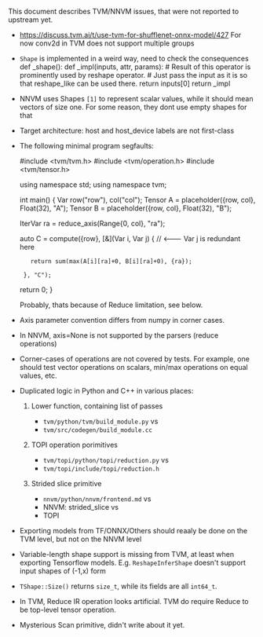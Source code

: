 This document describes TVM/NNVM issues, that were not reported to upstream yet.


 * https://discuss.tvm.ai/t/use-tvm-for-shufflenet-onnx-model/427
   For now conv2d in TVM does not support multiple groups

 * `Shape` is implemented in a weird way, need to check the consequences
     def _shape():
         def _impl(inputs, attr, params):
             # Result of this operator is prominently used by reshape operator.
             # Just pass the input as it is so that reshape_like can be used there.
             return inputs[0]
         return _impl

 * NNVM uses Shapes `[1]` to represent scalar values, while it should mean
   vectors of size one. For some reason, they dont use empty shapes for that

 * Target architecture: host and host\_device labels are not first-class

 * The following minimal program segfaults:

    #include <tvm/tvm.h>
    #include <tvm/operation.h>
    #include <tvm/tensor.h>

    using namespace std;
    using namespace tvm;

    int main()
    {
      Var row("row"), col("col");
      Tensor A = placeholder({row, col}, Float(32), "A");
      Tensor B = placeholder({row, col}, Float(32), "B");

      IterVar ra = reduce_axis(Range{0, col}, "ra");

      auto C = compute({row}, [&](Var i, Var j) {  // <--- Var j is redundant here

          return sum(max(A[i][ra]+0, B[i][ra]+0), {ra});

        }, "C");

      return 0;
    }

   Probably, thats because of Reduce limitation, see below.

 * Axis parameter convention differs from numpy in corner cases.

 * In NNVM, axis=None is not supported by the parsers (reduce operations)

 * Corner-cases of operations are not covered by tests. For example, one
   should test vector operations on scalars, min/max operations on equal
   values, etc.

 * Duplicated logic in Python and C++ in various places:

    1. Lower function, containing list of passes

       - `tvm/python/tvm/build_module.py` vs
       - `tvm/src/codegen/build_module.cc`

    2. TOPI operation porimitives

       - `tvm/topi/python/topi/reduction.py` vs
       - `tvm/topi/include/topi/reduction.h`

    3. Strided slice primitive
       - `nnvm/python/nnvm/frontend.md` vs
       - NNVM: strided_slice vs
       - TOPI

 * Exporting models from TF/ONNX/Others should reaaly be done on the TVM level,
   but not on the NNVM level

 * Variable-length shape support is missing from TVM, at least when exporting
   Tensorflow models. E.g. `ReshapeInferShape` doesn't support input shapes of
   (-1,x) form

 * `TShape::Size()` returns `size_t`, while its fields are all `int64_t`.

 * In TVM, Reduce IR operation looks artificial. TVM do require Reduce to be
   top-level tensor operation.

 * Mysterious Scan primitive, didn't write about it yet.

